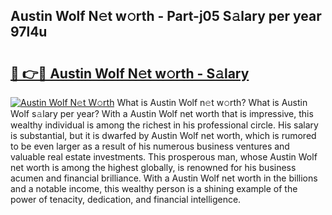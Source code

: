 ## Austin Wolf N𝚎t w𝚘rth - Part-j05 S𝚊lary per year 97l4u

# <h2><a href="http://gc3dppd.nevu.top/?p=Austin+Wolf">🔗 👉🔴 Austin Wolf N𝚎t w𝚘rth - S𝚊lary</a></h2>

[![Austin Wolf N𝚎t W𝚘rth](https://i.imgur.com/Oavwk0R.jpeg)](http://gc3dppd.nevu.top/?p=Austin+Wolf)
What is Austin Wolf n𝚎t w𝚘rth? What is Austin Wolf s𝚊lary per year?
With a Austin Wolf net worth that is impressive, this wealthy individual is among the richest in his professional circle. His salary is substantial, but it is dwarfed by Austin Wolf net worth, which is rumored to be even larger as a result of his numerous business ventures and valuable real estate investments. This prosperous man, whose Austin Wolf net worth is among the highest globally, is renowned for his business acumen and financial brilliance. With a Austin Wolf net worth in the billions and a notable income, this wealthy person is a shining example of the power of tenacity, dedication, and financial intelligence.
